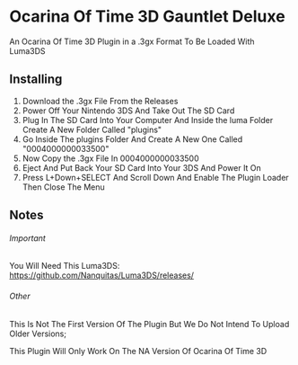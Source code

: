 # Ocarina Of Time 3D Gauntlet Deluxe

An Ocarina Of Time 3D Plugin in a .3gx Format To Be Loaded With Luma3DS

## Installing
1. Download the .3gx File From the Releases
2. Power Off Your Nintendo 3DS And Take Out The SD Card
3. Plug In The SD Card Into Your Computer And Inside the luma Folder Create A New Folder Called "plugins"
4. Go Inside The plugins Folder And Create A New One Called "0004000000033500"
5. Now Copy the .3gx File In 0004000000033500
6. Eject And Put Back Your SD Card Into Your 3DS And Power It On
7. Press L+Down+SELECT And Scroll Down And Enable The Plugin Loader Then Close The Menu

## Notes

###### Important
You Will Need This Luma3DS: https://github.com/Nanquitas/Luma3DS/releases/

###### Other

This Is Not The First Version Of The Plugin But We Do Not Intend To Upload Older Versions;

This Plugin Will Only Work On The NA Version Of Ocarina Of Time 3D
